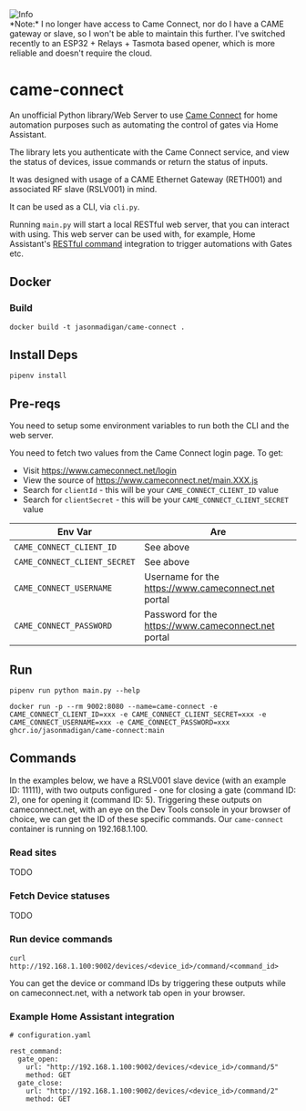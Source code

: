 <picture>
  <source media="(prefers-color-scheme: light)" srcset="https://github.com/Mqxx/GitHub-Markdown/blob/main/blockquotes/badge/light-theme/info.svg">
  <img alt="Info" src="https://github.com/Mqxx/GitHub-Markdown/blob/main/blockquotes/badge/dark-theme/info.svg">
</picture><br>
*Note:* I no longer have access to Came Connect, nor do I have a CAME gateway or slave, so I won't be able to maintain this further. I've switched recently to an ESP32 + Relays + Tasmota based opener, which is more reliable and doesn't require the cloud.

# came-connect

An unofficial Python library/Web Server to use [Came Connect](https://www.cameconnect.net) for home automation purposes such as automating the control of gates via Home Assistant.

The library lets you authenticate with the Came Connect service, and view the status of devices, issue commands or return the status of inputs.

It was designed with usage of a CAME Ethernet Gateway (RETH001) and associated RF slave (RSLV001) in mind.

It can be used as a CLI, via `cli.py`.

Running `main.py` will start a local RESTful web server, that you can interact with using. This web server can be used with, for example, Home Assistant's [RESTful command](https://www.home-assistant.io/integrations/rest_command/) integration to trigger automations with Gates etc.

## Docker

### Build
`docker build -t jasonmadigan/came-connect .`

## Install Deps

`pipenv install`


## Pre-reqs

You need to setup some environment variables to run both the CLI and the web server.

You need to fetch two values from the Came Connect login page. To get:
- Visit https://www.cameconnect.net/login
- View the source of https://www.cameconnect.net/main.XXX.js
- Search for `clientId` - this will be your `CAME_CONNECT_CLIENT_ID` value
- Search for `clientSecret` - this will be your `CAME_CONNECT_CLIENT_SECRET` value

| Env Var   |      Are      |
|----------|-------------|
| `CAME_CONNECT_CLIENT_ID` |  See above |
| `CAME_CONNECT_CLIENT_SECRET` | See above  |
| `CAME_CONNECT_USERNAME` | Username for the https://www.cameconnect.net portal |
| `CAME_CONNECT_PASSWORD` | Password for the https://www.cameconnect.net portal |


## Run

`pipenv run python main.py --help`


```
docker run -p --rm 9002:8080 --name=came-connect -e CAME_CONNECT_CLIENT_ID=xxx -e CAME_CONNECT_CLIENT_SECRET=xxx -e  CAME_CONNECT_USERNAME=xxx -e CAME_CONNECT_PASSWORD=xxx ghcr.io/jasonmadigan/came-connect:main
```


## Commands

In the examples below, we have a RSLV001 slave device (with an example ID: 11111), with two outputs configured - one for closing a gate (command ID: 2), one for opening it (command ID: 5). Triggering these outputs on cameconnect.net, with an eye on the Dev Tools console in your browser of choice, we can get the ID of these specific commands. Our `came-connect` container is running on 192.168.1.100.

### Read sites

TODO

### Fetch Device statuses

TODO

### Run device commands

`curl http://192.168.1.100:9002/devices/<device_id>/command/<command_id>`

You can get the device or command IDs by triggering these outputs while on cameconnect.net, with a network tab open in your browser.

### Example Home Assistant integration

```
# configuration.yaml

rest_command:
  gate_open:
    url: "http://192.168.1.100:9002/devices/<device_id>/command/5"
    method: GET
  gate_close:
    url: "http://192.168.1.100:9002/devices/<device_id>/command/2"
    method: GET
```
